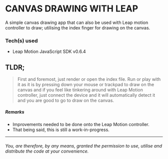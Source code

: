 # CANVAS DRAWING WITH LEAP
A simple canvas drawing app that can also be used with Leap motion controller to draw; utilising the index finger for drawing on the canvas.


### Tech(s) used
- Leap Motion JavaScript SDK v0.6.4

TLDR;
---
>First and foremost, just render or open the index file. Run or play with it as it is by pressing down your mouse or trackpad to draw on the canvas and if you feel like tinkering around with Leap Motion controller, just connect the device and it will automatically detect it and you are good to go to draw on the canvas.

##### Remarks
- Improvements needed to be done onto the Leap Motion controller.
- That being said, this is still a work-in-progress.

---

###### *You, are therefore, by any means, granted the permission to use, utilise and distribute the code at your convenience.*
